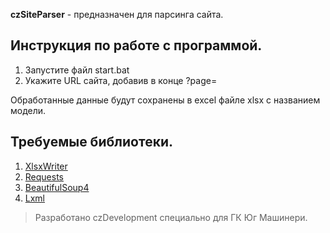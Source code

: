 **czSiteParser** - предназначен для парсинга сайта.

## Инструкция по работе с программой.
1. Запустите файл start.bat
2. Укажите URL сайта, добавив в конце ?page=

Обработанные данные будут сохранены в excel файле xlsx с названием модели.

## Требуемые библиотеки.
1. [XlsxWriter](https://pypi.org/project/XlsxWriter/)
2. [Requests](https://pypi.org/project/requests/)
3. [BeautifulSoup4](https://pypi.org/project/beautifulsoup4/)
4. [Lxml](https://pypi.org/project/lxml/)

> Разработано czDevelopment специально для ГК Юг Машинери.
